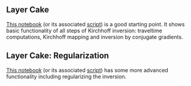 ## Layer Cake

[This notebook](https://github.com/cako/KirchMig.jl/blob/master/notebooks/LayerCake.ipynb) (or its associated [script](https://github.com/cako/KirchMig.jl/blob/master/notebooks/LayerCake.jl)) is a good starting point. It shows basic functionality of all steps of Kirchhoff inversion: traveltime computations, Kirchhoff mapping and inversion by conjugate gradients.

## Layer Cake: Regularization

[This notebook](https://github.com/cako/KirchMig.jl/blob/master/notebooks/LayerCake-Regularized.ipynb) (or its associated [script](https://github.com/cako/KirchMig.jl/blob/master/notebooks/LayerCake-Regularized.jl)) has some more advanced functionality including regularizing the inversion.
